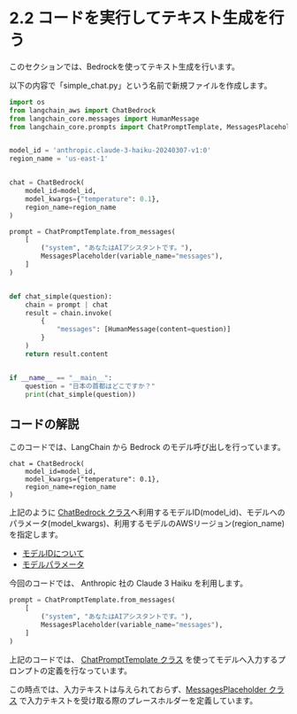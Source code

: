 # 2.2 コードを実行してテキスト生成を行う

このセクションでは、Bedrockを使ってテキスト生成を行います。

以下の内容で「simple_chat.py」という名前で新規ファイルを作成します。

```python:simple_chat.py
import os
from langchain_aws import ChatBedrock
from langchain_core.messages import HumanMessage
from langchain_core.prompts import ChatPromptTemplate, MessagesPlaceholder


model_id = 'anthropic.claude-3-haiku-20240307-v1:0'
region_name = 'us-east-1'


chat = ChatBedrock(
    model_id=model_id,
    model_kwargs={"temperature": 0.1},
    region_name=region_name
)

prompt = ChatPromptTemplate.from_messages(
    [
        ("system", "あなたはAIアシスタントです。"),
        MessagesPlaceholder(variable_name="messages"),
    ]
)


def chat_simple(question):
    chain = prompt | chat
    result = chain.invoke(
        {
            "messages": [HumanMessage(content=question)]
        }
    )
    return result.content


if __name__ == "__main__":
    question = "日本の首都はどこですか？"
    print(chat_simple(question))
```

## コードの解説

このコードでは、LangChain から Bedrock のモデル呼び出しを行っています。

```python:モデルの呼び出し
chat = ChatBedrock(
    model_id=model_id,
    model_kwargs={"temperature": 0.1},
    region_name=region_name
)
```
上記のように [ChatBedrock クラス](https://python.langchain.com/v0.2/docs/integrations/chat/bedrock/)へ利用するモデルID(model_id)、モデルへのパラメータ(model_kwargs)、利用するモデルのAWSリージョン(region_name)を指定します。

- [モデルIDについて](https://docs.aws.amazon.com/ja_jp/bedrock/latest/userguide/model-ids.html)
- [モデルパラメータ](https://docs.aws.amazon.com/ja_jp/bedrock/latest/userguide/model-parameters.html)

今回のコードでは、 Anthropic 社の Claude 3 Haiku を利用します。


```python
prompt = ChatPromptTemplate.from_messages(
    [
        ("system", "あなたはAIアシスタントです。"),
        MessagesPlaceholder(variable_name="messages"),
    ]
)
```
上記のコードでは、 [ChatPromptTemplate クラス](https://api.python.langchain.com/en/latest/prompts/langchain_core.prompts.chat.ChatPromptTemplate.html) を使ってモデルへ入力するプロンプトの定義を行なっています。

この時点では、入力テキストは与えられておらず、[MessagesPlaceholder クラス](https://api.python.langchain.com/en/latest/prompts/langchain_core.prompts.chat.MessagesPlaceholder.html) で入力テキストを受け取る際のプレースホルダーを定義しています。


